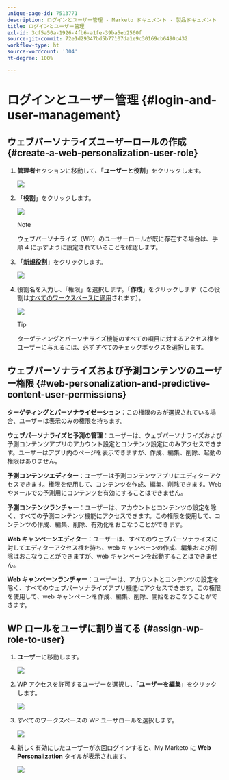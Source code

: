```yaml
---
unique-page-id: 7513771
description: ログインとユーザー管理 - Marketo ドキュメント - 製品ドキュメント
title: ログインとユーザー管理
exl-id: 3cf5a50a-1926-4fb6-a1fe-39ba5eb2560f
source-git-commit: 72e1d29347bd5b77107da1e9c30169cb6490c432
workflow-type: ht
source-wordcount: '304'
ht-degree: 100%

---
```


# ログインとユーザー管理 {#login-and-user-management}

## ウェブパーソナライズユーザーロールの作成 {#create-a-web-personalization-user-role}

1. **管理者**&#x200B;セクションに移動して、「**ユーザーと役割**」をクリックします。

   ![](assets/image2015-4-28-19-3a50-3a49.png)

1. 「**役割**」をクリックします。

   ![](assets/image2015-4-28-19-3a57-3a58.png)

   >[!NOTE]
   >
   >ウェブパーソナライズ（WP）のユーザーロールが既に存在する場合は、手順 4 に示すように設定されていることを確認します。

1. 「**新規役割**」をクリックします。

   ![](assets/three-1.png)

1. 役割名を入力し、「権限」を選択します。「**作成**」をクリックします（この役割は[すべてのワークスペースに適用](/help/marketo/product-docs/administration/users-and-roles/managing-marketo-users.md)されます）。

   ![](assets/four.png)

   >[!TIP]
   >
   >ターゲティングとパーソナライズ機能のすべての項目に対するアクセス権をユーザーに与えるには、必ず&#x200B;_すべて_&#x200B;のチェックボックスを選択します。

## ウェブパーソナライズおよび予測コンテンツのユーザー権限 {#web-personalization-and-predictive-content-user-permissions}

**ターゲティングとパーソナライゼーション**：この権限のみが選択されている場合、ユーザーは表示のみの権限を持ちます。

**ウェブパーソナライズと予測の管理**：ユーザーは、ウェブパーソナライズおよび予測コンテンツアプリのアカウント設定とコンテンツ設定にのみアクセスできます。ユーザーはアプリ内のページを表示できますが、作成、編集、削除、起動の権限はありません。

**予測コンテンツエディター**：ユーザーは予測コンテンツアプリにエディターアクセスできます。権限を使用して、コンテンツを作成、編集、削除できます。Web やメールでの予測用にコンテンツを有効にすることはできません。

**予測コンテンツランチャー**：ユーザーは、アカウントとコンテンツの設定を除く、すべての予測コンテンツ機能にアクセスできます。この権限を使用して、コンテンツの作成、編集、削除、有効化をおこなうことができます。

**Web キャンペーンエディター**：ユーザーは、すべてのウェブパーソナライズに対してエディターアクセス権を持ち、web キャンペーンの作成、編集および削除はおこなうことができますが、web キャンペーンを起動することはできません。

**Web キャンペーンランチャー**：ユーザーは、アカウントとコンテンツの設定を除く、すべてのウェブパーソナライズアプリ機能にアクセスできます。この権限を使用して、web キャンペーンを作成、編集、削除、開始をおこなうことができます。

## WP ロールをユーザに割り当てる {#assign-wp-role-to-user}

1. **ユーザー**&#x200B;に移動します。

   ![](assets/image2015-4-29-11-3a31-3a3.png)

1. WP アクセスを許可するユーザーを選択し、「**ユーザーを編集**」をクリックします。

   ![](assets/image2015-4-29-11-3a38-3a46.png)

1. すべてのワークスペースの WP ユーザロールを選択します。

   ![](assets/seven.png)

1. 新しく有効にしたユーザーが次回ログインすると、My Marketo に **Web Personalization** タイルが表示されます。

   ![](assets/eight.png)
